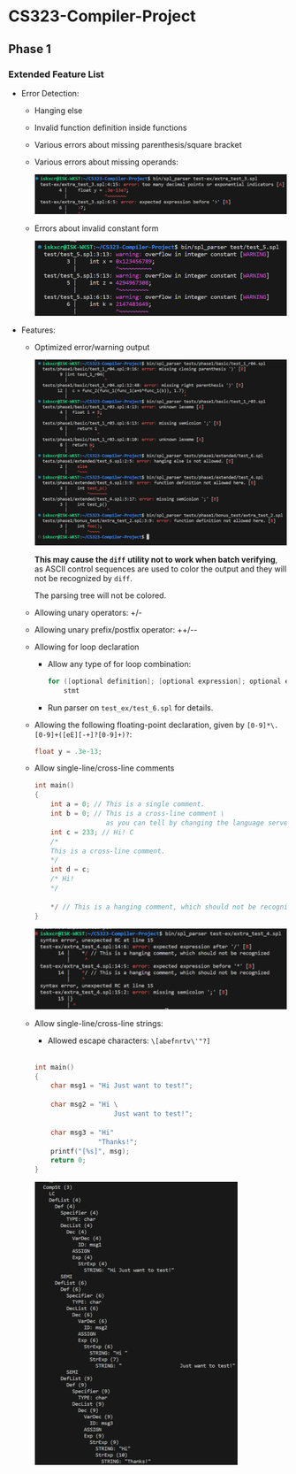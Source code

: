 # CS323-Compiler-Project

## Phase 1

### Extended Feature List
- Error Detection:
  - Hanging else
  
  - Invalid function definition inside functions
  
  - Various errors about missing parenthesis/square bracket
  
  - Various errors about missing operands:
  
    ![image-20231028170745357](images/img-2.png)
  
  - Errors about invalid constant form
  
    ![image-20231028221130144](images/img-5.png)
  
    
  
- Features:
  - Optimized error/warning output
  
    ![image-20231028154347773](images/img-1.png)
  
    **This may cause the `diff`** **utility not to work when batch verifying**, as ASCII control sequences are used to color the output and they will not be recognized by `diff`.
  
    The parsing tree will not be colored.
  
  - Allowing unary operators: +/-
  
  - Allowing unary prefix/postfix operator: ++/--
  
  - Allowing for loop declaration
  
    - Allow any type of for loop combination:
  
      ```c
      for ([optional definition]; [optional expression]; optional expression)
          stmt
      ```
  
    - Run parser on `test_ex/test_6.spl` for details.
  
  - Allowing the following floating-point declaration, given by `[0-9]*\.[0-9]+([eE][-+]?[0-9]+)?`:
  
    ```c
    float y = .3e-13;
    ```
  
  - Allow single-line/cross-line comments
  
    ```c
    int main()
    {
        int a = 0; // This is a single comment.
        int b = 0; // This is a cross-line comment \
                      as you can tell by changing the language server interpreting this comment to match the C language.
        int c = 233; // Hi! C
        /*
        This is a cross-line comment.
        */
        int d = c;
        /* Hi!
        */
       
        */ // This is a hanging comment, which should not be recognized
    }
    ```
  
    ![image-20231028203442987](images/img-3.png)
  
  - Allow single-line/cross-line strings:
  
    - Allowed escape characters: `\[abefnrtv\'"?]`
  
    ```c
    
    int main()
    {
        char msg1 = "Hi Just want to test!";
    
        char msg2 = "Hi \
                        Just want to test!";
    
        char msg3 = "Hi"
                    "Thanks!";
        printf("[%s]", msg);
        return 0;
    }
    ```
  
    <img src="images/img-4.png" alt="image-20231028211819722" style="zoom: 50%;" />
  
    
